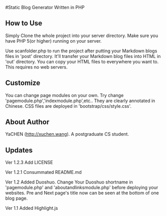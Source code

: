 
#Static Blog Generator Written in PHP

## How to Use

Simply Clone the whole project into your server directory. Make sure you have PHP 5(or higher) running on your server.

Use scanfolder.php to run the project after putting your Markdown blogs files in 'post' directory. It'll transfer your Markdown blog files into HTML in 'out' directory. You can copy your HTML files to everywhere you want to. This requires no web servers.

## Customize

You can change page modules on your own. Try change 'pagemodule.php','indexmodule.php',etc.. They are clearly annotated in Chinese. CSS files are deployed in 'bootstrap/css/style.css'.

## About Author

YaCHEN (http://xuchen.wang). A postgraduate CS student.

## Updates

Ver 1.2.3
Add LICENSE

Ver 1.2.1
Consummated README.md

Ver 1.2 
Added Duoshuo. Change Your Duoshuo shortname in 'pagemodule.php' and 'aboutandlinksmodule.php' before deploying your websites.
Pre and Next page's title now can be seen at the bottom of one blog page.

Ver 1.1
Added Highlight.js